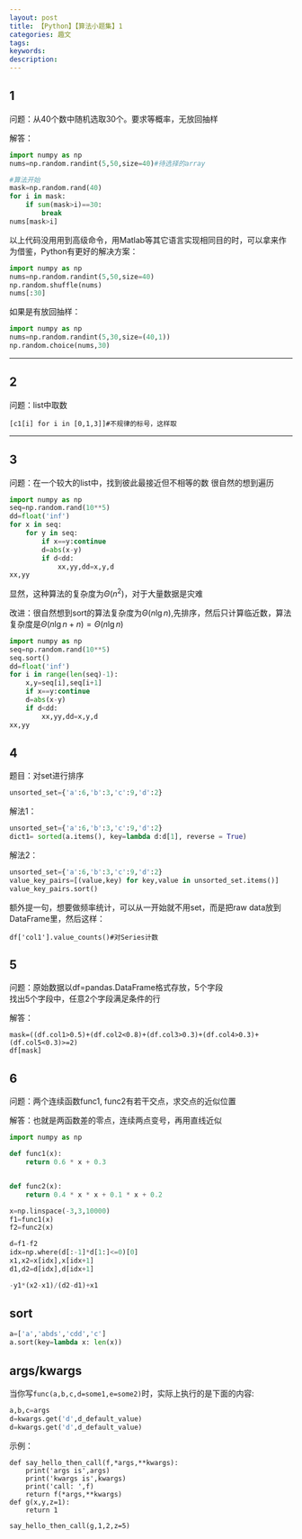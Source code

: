 ```yaml
---
layout: post
title: 【Python】【算法小题集】1
categories: 趣文
tags:
keywords:
description:
---
```


## 1
问题：从40个数中随机选取30个。要求等概率，无放回抽样  

解答：
```py
import numpy as np
nums=np.random.randint(5,50,size=40)#待选择的array

#算法开始
mask=np.random.rand(40)
for i in mask:
    if sum(mask>i)==30:
        break
nums[mask>i]
```
以上代码没用用到高级命令，用Matlab等其它语言实现相同目的时，可以拿来作为借鉴，Python有更好的解决方案：  
```py
import numpy as np
nums=np.random.randint(5,50,size=40)
np.random.shuffle(nums)
nums[:30]
```


如果是有放回抽样：  
```py
import numpy as np
nums=np.random.randint(5,30,size=(40,1))
np.random.choice(nums,30)
```

-----
## 2

问题：list中取数
```
[c1[i] for i in [0,1,3]]#不规律的标号，这样取
```
-----

## 3

问题：在一个较大的list中，找到彼此最接近但不相等的数
很自然的想到遍历
```py
import numpy as np
seq=np.random.rand(10**5)
dd=float('inf')
for x in seq:
    for y in seq:
        if x==y:continue
        d=abs(x-y)
        if d<dd:
            xx,yy,dd=x,y,d
xx,yy
```
显然，这种算法的复杂度为$\Theta(n^2)$，对于大量数据是灾难  

改进：很自然想到sort的算法复杂度为$\Theta(n \lg n)$,先排序，然后只计算临近数，算法复杂度是$\Theta(n \lg n+n)=\Theta(n \lg n)$   
```py
import numpy as np
seq=np.random.rand(10**5)
seq.sort()
dd=float('inf')
for i in range(len(seq)-1):
    x,y=seq[i],seq[i+1]
    if x==y:continue
    d=abs(x-y)
    if d<dd:
        xx,yy,dd=x,y,d
xx,yy
```

## 4
题目：对set进行排序  
```py
unsorted_set={'a':6,'b':3,'c':9,'d':2}
```
解法1：  
```py
unsorted_set={'a':6,'b':3,'c':9,'d':2}
dict1= sorted(a.items(), key=lambda d:d[1], reverse = True)
```

解法2：
```py
unsorted_set={'a':6,'b':3,'c':9,'d':2}
value_key_pairs=[(value,key) for key,value in unsorted_set.items()]
value_key_pairs.sort()
```


额外提一句，想要做频率统计，可以从一开始就不用set，而是把raw data放到DataFrame里，然后这样：
```
df['col1'].value_counts()#对Series计数
```

## 5
问题：原始数据以df=pandas.DataFrame格式存放，5个字段  
找出5个字段中，任意2个字段满足条件的行  

解答：
```
mask=((df.col1>0.5)+(df.col2<0.8)+(df.col3>0.3)+(df.col4>0.3)+(df.col5<0.3)>=2)
df[mask]
```

## 6

问题：两个连续函数func1, func2有若干交点，求交点的近似位置  

解答：也就是两函数差的零点，连续两点变号，再用直线近似  

```py
import numpy as np

def func1(x):
    return 0.6 * x + 0.3


def func2(x):
    return 0.4 * x * x + 0.1 * x + 0.2

x=np.linspace(-3,3,10000)
f1=func1(x)
f2=func2(x)

d=f1-f2
idx=np.where(d[:-1]*d[1:]<=0)[0]
x1,x2=x[idx],x[idx+1]
d1,d2=d[idx],d[idx+1]

-y1*(x2-x1)/(d2-d1)+x1
```

## sort


```py
a=['a','abds','cdd','c']
a.sort(key=lambda x: len(x))
```

## args/kwargs

当你写`func(a,b,c,d=some1,e=some2)`时，实际上执行的是下面的内容:  
```py
a,b,c=args
d=kwargs.get('d',d_default_value)
d=kwargs.get('d',d_default_value)
```

示例：  
```
def say_hello_then_call(f,*args,**kwargs):
    print('args is',args)
    print('kwargs is',kwargs)
    print('call: ',f)
    return f(*args,**kwargs)
def g(x,y,z=1):
    return 1

say_hello_then_call(g,1,2,z=5)
```
